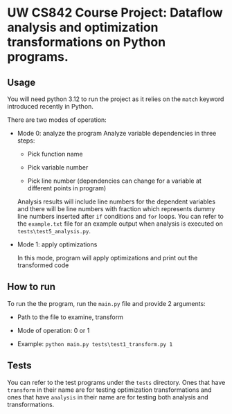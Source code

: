 # UW CS842 Course Project: Dataflow analysis and optimization transformations on Python programs.

## Usage
You will need python 3.12 to run the project as it relies on the `match` keyword introduced recently in Python.

There are two modes of operation:

* Mode 0: analyze the program
    Analyze variable dependencies in three steps:
    
    * Pick function name

    * Pick variable number

    * Pick line number (dependencies can change for a variable at different points in program)


    Analysis results will include line numbers for the dependent variables and there will be line numbers with fraction which represents dummy line numbers inserted after `if` conditions and `for` loops. You can refer to the `example.txt` file for an example output when analysis is executed on `tests\test5_analysis.py`.
* Mode 1: apply optimizations

    In this mode, program will apply optimizations and print out the transformed code

## How to run
To run the the program, run the `main.py` file and provide 2 arguments:

* Path to the file to examine, transform

* Mode of operation: 0 or 1

* Example: `python main.py tests\test1_transform.py 1`

## Tests
You can refer to the test programs under the `tests` directory. Ones that have `transform` in their name are for testing optimization transformations and ones that have `analysis` in their name are for testing both analysis and transformations.